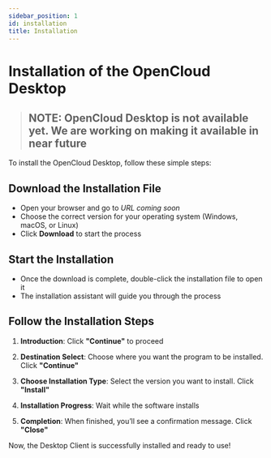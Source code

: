 ```yaml
---
sidebar_position: 1
id: installation
title: Installation
---
```


# Installation of the OpenCloud Desktop

> ## NOTE: OpenCloud Desktop is not available yet. We are working on making it available in near future

To install the OpenCloud Desktop, follow these simple steps:

## Download the Installation File
- Open your browser and go to *URL coming soon*
- Choose the correct version for your operating system (Windows, macOS, or Linux)
- Click **Download** to start the process

## Start the Installation
- Once the download is complete, double-click the installation file to open it
- The installation assistant will guide you through the process

## Follow the Installation Steps
1. **Introduction**: Click **"Continue"** to proceed

<!--- <img src={require("./img/installation/installation-welcome.png").default} alt="installation welcome page" width="400"/>--->

2. **Destination Select**: Choose where you want the program to be installed. Click **"Continue"**

<!--- <img src={require("./img/installation/installation-installation-destination.png").default} alt="installation destination" width="400"/>--->

3. **Choose Installation Type**: Select the version you want to install. Click **"Install"**

<!--- <img src={require("./img/installation/installation-installation-type.png").default} alt="installation type" width="400"/>--->

4. **Installation Progress**: Wait while the software installs

<!--- <img src={require("./img/installation/installation-install-process.png").default} alt="installation process" width="400"/>--->

5. **Completion**: When finished, you’ll see a confirmation message. Click **"Close"**

<!--- <img src={require("./img/installation/installation-installation-finish.png").default} alt="installation finish" width="400"/>--->

Now, the Desktop Client is successfully installed and ready to use! 



